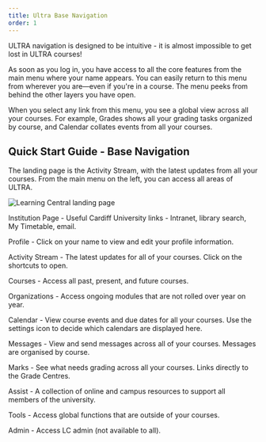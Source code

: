 ```yaml
---
title: Ultra Base Navigation
order: 1
---
```


ULTRA navigation is designed to be intuitive - it is almost impossible to get lost in ULTRA courses!

As soon as you log in, you have access to all the core features from the main menu where your name appears. You can easily return to this menu from wherever you are—even if you're in a course. The menu peeks from behind the other layers you have open.

When you select any link from this menu, you see a global view across all your courses. For example, Grades shows all your grading tasks organized by course, and Calendar collates events from all your courses. 

## Quick Start Guide - Base Navigation 

The landing page is the Activity Stream, with the latest updates from all your courses. From the main menu on the left, you can access all areas of ULTRA.

![Learning Central landing page](https://xerte.cardiff.ac.uk/USER-FILES/18321-wdmsev-site/media/image(50).png)

Institution Page - Useful Cardiff University links - Intranet, library search, My Timetable, email. 

Profile - Click on your name to view and edit your profile information.

Activity Stream - The latest updates for all of your courses. Click on the shortcuts to open.

Courses - Access all past, present, and future courses.

Organizations - Access ongoing modules that are not rolled over year on year. 

Calendar - View course events and due dates for all your courses. Use the settings icon to decide which calendars are displayed here. 

Messages - View and send messages across all of your courses. Messages are organised by course. 

Marks - See what needs grading across all your courses. Links directly to the Grade Centres.

Assist - A collection of online and campus resources to support all members of the university.

Tools - Access global functions that are outside of your courses. 

Admin - Access LC admin (not available to all).